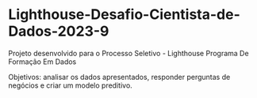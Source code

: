 # Lighthouse-Desafio-Cientista-de-Dados-2023-9

Projeto desenvolvido para o Processo Seletivo - Lighthouse Programa De Formação Em Dados

Objetivos: analisar os dados apresentados, responder perguntas de negócios e criar um modelo preditivo.
